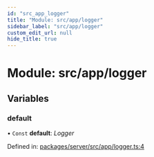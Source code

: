 ```yaml
---
id: "src_app_logger"
title: "Module: src/app/logger"
sidebar_label: "src/app/logger"
custom_edit_url: null
hide_title: true
---
```


# Module: src/app/logger

## Variables

### default

• `Const` **default**: *Logger*

Defined in: [packages/server/src/app/logger.ts:4](https://github.com/xr3ngine/xr3ngine/blob/7650c2bea/packages/server/src/app/logger.ts#L4)
